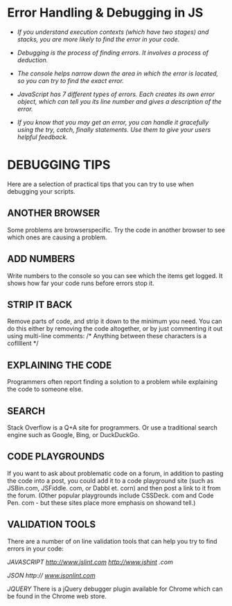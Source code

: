 # Error Handling & Debugging in JS

- *If you understand execution contexts (which have two stages) and stacks, you are more likely to find the error in your code.*


- *Debugging is the process of finding errors. It involves a process of deduction.*



- *The console helps narrow down the area in which the error is located, so you can try to find the exact error.*


- *JavaScript has 7 different types of errors. Each creates its own error object, which can tell you its line number and gives a description of the error.*


- *If you know that you may get an error, you can handle it gracefully using the try, catch, finally statements. Use them to give your users helpful feedback.*



# DEBUGGING TIPS

Here are a selection of practical tips that you can try to use when debugging your scripts.

## ANOTHER BROWSER

Some problems are browserspecific. Try the code in another browser to see which ones are causing a problem.

## ADD NUMBERS

Write numbers to the console so you can see which the items get logged. It shows how far your code runs before errors stop it.

## STRIP IT BACK

Remove parts of code, and strip it down to the minimum you need. You can do this either by removing the code altogether, or by just commenting it out using multi-line comments: /* Anything between these characters is a cofllllent */


## EXPLAINING THE CODE

Programmers often report finding a solution to a problem while explaining the code to someone else.

## SEARCH

Stack Overflow is a Q+A site for programmers. Or use a traditional search engine such as Google, Bing, or DuckDuckGo.

## CODE PLAYGROUNDS

If you want to ask about problematic code on a forum, in addition to pasting the code into a post, you could add it to a code playground site (such as JSBin.com, JSFiddle. com, or Dabbl et. corn) and then post a link to it from the forum. (Other popular playgrounds include CSSDeck. com and Code Pen. com - but these sites place more emphasis on showand tell.)


## VALIDATION TOOLS

There are a number of on line validation tools that can help you try to find errors in your code:

*JAVASCRIPT*
*http://www.jslint.com*
*http://www.jshint .com*

*JSON*
*http:// www.jsonlint.com*

*JQUERY*
There is a jQuery debugger
plugin available for Chrome
which can be found in the
Chrome web store.


